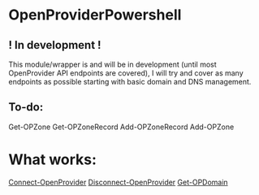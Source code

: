 # OpenProviderPowershell

## ! In development !
This module/wrapper is and will be in development (until most OpenProvider API endpoints are covered), I will try and cover as many endpoints as possible starting with basic domain and DNS management. 

## To-do:
Get-OPZone
Get-OPZoneRecord
Add-OPZoneRecord
Add-OPZone

# What works:
[Connect-OpenProvider](https://github.com/JeshuaEdgar/OpenProviderPowershell/blob/master/Public/func_Connect-OpenProvider.ps1)
[Disconnect-OpenProvider](https://github.com/JeshuaEdgar/OpenProviderPowershell/blob/master/Public/func_Disconnect-OpenProvider.ps1)
[Get-OPDomain](https://github.com/JeshuaEdgar/OpenProviderPowershell/blob/master/Public/func_Get-OPDomain.ps1)